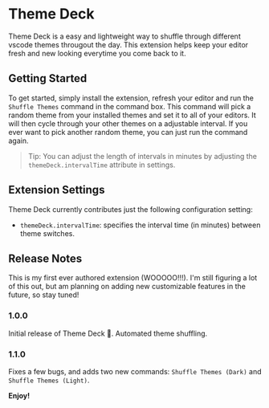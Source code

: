 # Theme Deck

Theme Deck is a easy and lightweight way to shuffle through different vscode themes througout the day. This extension helps keep your editor fresh and new looking everytime you come back to it.

## Getting Started

To get started, simply install the extension, refresh your editor and run the `Shuffle Themes` command in the command box. This command will pick a random theme from your installed themes and set it to all of your editors. It will then cycle through your other themes on a adjustable interval. If you ever want to pick another random theme, you can just run the command again.

> Tip: You can adjust the length of intervals in minutes by adjusting the `themeDeck.intervalTime` attribute in settings.

## Extension Settings

Theme Deck currently contributes just the following configuration setting:

* `themeDeck.intervalTime`: specifies the interval time (in minutes) between theme switches.

## Release Notes

This is my first ever authored extension (WOOOOO!!!). I'm still figuring a lot of this out, but am planning on adding new customizable features in the future, so stay tuned!

### 1.0.0

Initial release of Theme Deck 🚀. Automated theme shuffling.

### 1.1.0

Fixes a few bugs, and adds two new commands: `Shuffle Themes (Dark)` and `Shuffle Themes (Light)`.

**Enjoy!**

